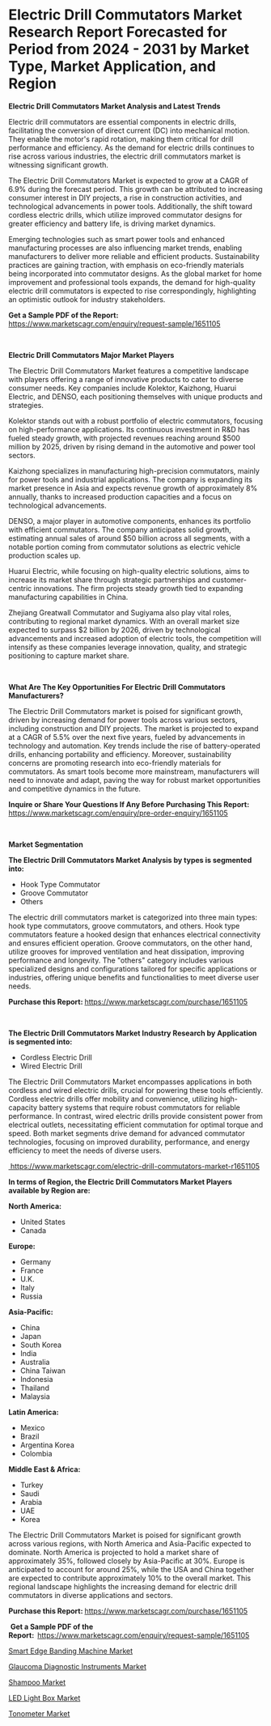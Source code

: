 <p><h1>Electric Drill Commutators Market Research Report Forecasted for Period from 2024 -  2031 by Market Type, Market Application, and Region</h1></p><p><strong>Electric Drill Commutators Market Analysis and Latest Trends</strong></p>
<p><p>Electric drill commutators are essential components in electric drills, facilitating the conversion of direct current (DC) into mechanical motion. They enable the motor's rapid rotation, making them critical for drill performance and efficiency. As the demand for electric drills continues to rise across various industries, the electric drill commutators market is witnessing significant growth.</p><p>The Electric Drill Commutators Market is expected to grow at a CAGR of 6.9% during the forecast period. This growth can be attributed to increasing consumer interest in DIY projects, a rise in construction activities, and technological advancements in power tools. Additionally, the shift toward cordless electric drills, which utilize improved commutator designs for greater efficiency and battery life, is driving market dynamics.</p><p>Emerging technologies such as smart power tools and enhanced manufacturing processes are also influencing market trends, enabling manufacturers to deliver more reliable and efficient products. Sustainability practices are gaining traction, with emphasis on eco-friendly materials being incorporated into commutator designs. As the global market for home improvement and professional tools expands, the demand for high-quality electric drill commutators is expected to rise correspondingly, highlighting an optimistic outlook for industry stakeholders.</p></p>
<p><strong>Get a Sample PDF of the Report:&nbsp;</strong> <a href="https://www.marketscagr.com/enquiry/request-sample/1651105?utm_campaign=1171&utm_medium=2&utm_source=Github&utm_content=ia&utm_term=03102024&utm_id=electric-drill-commutators">https://www.marketscagr.com/enquiry/request-sample/1651105</a></p>
<p>&nbsp;</p>
<p><strong>Electric Drill Commutators Major Market Players</strong></p>
<p><p>The Electric Drill Commutators Market features a competitive landscape with players offering a range of innovative products to cater to diverse consumer needs. Key companies include Kolektor, Kaizhong, Huarui Electric, and DENSO, each positioning themselves with unique products and strategies.</p><p>Kolektor stands out with a robust portfolio of electric commutators, focusing on high-performance applications. Its continuous investment in R&D has fueled steady growth, with projected revenues reaching around $500 million by 2025, driven by rising demand in the automotive and power tool sectors.</p><p>Kaizhong specializes in manufacturing high-precision commutators, mainly for power tools and industrial applications. The company is expanding its market presence in Asia and expects revenue growth of approximately 8% annually, thanks to increased production capacities and a focus on technological advancements.</p><p>DENSO, a major player in automotive components, enhances its portfolio with efficient commutators. The company anticipates solid growth, estimating annual sales of around $50 billion across all segments, with a notable portion coming from commutator solutions as electric vehicle production scales up.</p><p>Huarui Electric, while focusing on high-quality electric solutions, aims to increase its market share through strategic partnerships and customer-centric innovations. The firm projects steady growth tied to expanding manufacturing capabilities in China.</p><p>Zhejiang Greatwall Commutator and Sugiyama also play vital roles, contributing to regional market dynamics. With an overall market size expected to surpass $2 billion by 2026, driven by technological advancements and increased adoption of electric tools, the competition will intensify as these companies leverage innovation, quality, and strategic positioning to capture market share.</p></p>
<p>&nbsp;</p>
<p><strong>What Are The Key Opportunities For Electric Drill Commutators Manufacturers?</strong></p>
<p><p>The Electric Drill Commutators market is poised for significant growth, driven by increasing demand for power tools across various sectors, including construction and DIY projects. The market is projected to expand at a CAGR of 5.5% over the next five years, fueled by advancements in technology and automation. Key trends include the rise of battery-operated drills, enhancing portability and efficiency. Moreover, sustainability concerns are promoting research into eco-friendly materials for commutators. As smart tools become more mainstream, manufacturers will need to innovate and adapt, paving the way for robust market opportunities and competitive dynamics in the future.</p></p>
<p><strong>Inquire or Share Your Questions If Any Before Purchasing This Report:</strong> <a href="https://www.marketscagr.com/enquiry/pre-order-enquiry/1651105?utm_campaign=1171&utm_medium=2&utm_source=Github&utm_content=ia&utm_term=03102024&utm_id=electric-drill-commutators">https://www.marketscagr.com/enquiry/pre-order-enquiry/1651105</a></p>
<p>&nbsp;</p>
<p><strong>Market Segmentation</strong></p>
<p><strong>The Electric Drill Commutators Market Analysis by types is segmented into:</strong></p>
<p><ul><li>Hook Type Commutator</li><li>Groove Commutator</li><li>Others</li></ul></p>
<p><p>The electric drill commutators market is categorized into three main types: hook type commutators, groove commutators, and others. Hook type commutators feature a hooked design that enhances electrical connectivity and ensures efficient operation. Groove commutators, on the other hand, utilize grooves for improved ventilation and heat dissipation, improving performance and longevity. The "others" category includes various specialized designs and configurations tailored for specific applications or industries, offering unique benefits and functionalities to meet diverse user needs.</p></p>
<p><strong>Purchase this Report:&nbsp;</strong><a href="https://www.marketscagr.com/purchase/1651105?utm_campaign=1171&utm_medium=2&utm_source=Github&utm_content=ia&utm_term=03102024&utm_id=electric-drill-commutators">https://www.marketscagr.com/purchase/1651105</a></p>
<p>&nbsp;</p>
<p><strong>The Electric Drill Commutators Market Industry Research by Application is segmented into:</strong></p>
<p><ul><li>Cordless Electric Drill</li><li>Wired Electric Drill</li></ul></p>
<p><p>The Electric Drill Commutators Market encompasses applications in both cordless and wired electric drills, crucial for powering these tools efficiently. Cordless electric drills offer mobility and convenience, utilizing high-capacity battery systems that require robust commutators for reliable performance. In contrast, wired electric drills provide consistent power from electrical outlets, necessitating efficient commutation for optimal torque and speed. Both market segments drive demand for advanced commutator technologies, focusing on improved durability, performance, and energy efficiency to meet the needs of diverse users.</p></p>
<p><a href="https://www.marketscagr.com/electric-drill-commutators-market-r1651105?utm_campaign=1171&utm_medium=2&utm_source=Github&utm_content=ia&utm_term=03102024&utm_id=electric-drill-commutators">&nbsp;https://www.marketscagr.com/electric-drill-commutators-market-r1651105</a></p>
<p><strong>In terms of Region, the Electric Drill Commutators Market Players available by Region are:</strong></p>
<p>
    <p> <strong> North America: </strong>
        <ul>
            <li>United States</li>
            <li>Canada</li>
        </ul>
        </p> 
    <p> <strong> Europe: </strong>
        <ul>
            <li>Germany</li>
            <li>France</li>
            <li>U.K.</li>
            <li>Italy</li>
            <li>Russia</li>
        </ul>
        </p> 
    <p> <strong> Asia-Pacific: </strong>
        <ul>
            <li>China</li>
            <li>Japan</li>
            <li>South Korea</li>
            <li>India</li>
            <li>Australia</li>
            <li>China Taiwan</li>
            <li>Indonesia</li>
            <li>Thailand</li>
            <li>Malaysia</li>
        </ul>
        </p> 
    <p> <strong> Latin America: </strong>
        <ul>
            <li>Mexico</li>
            <li>Brazil</li>
            <li>Argentina Korea</li>
            <li>Colombia</li>
        </ul>
        </p> 
    <p> <strong> Middle East & Africa: </strong>
        <ul>
            <li>Turkey</li>
            <li>Saudi</li>
            <li>Arabia</li>
            <li>UAE</li>
            <li>Korea</li>
        </ul>
    </p>
    </p>
<p><p>The Electric Drill Commutators Market is poised for significant growth across various regions, with North America and Asia-Pacific expected to dominate. North America is projected to hold a market share of approximately 35%, followed closely by Asia-Pacific at 30%. Europe is anticipated to account for around 25%, while the USA and China together are expected to contribute approximately 10% to the overall market. This regional landscape highlights the increasing demand for electric drill commutators in diverse applications and sectors.</p></p>
<p><strong>Purchase this Report: </strong><a href="https://www.marketscagr.com/purchase/1651105?utm_campaign=1171&utm_medium=2&utm_source=Github&utm_content=ia&utm_term=03102024&utm_id=electric-drill-commutators">https://www.marketscagr.com/purchase/1651105</a></p>
<p>&nbsp;<strong>Get a Sample PDF of the Report:&nbsp;&nbsp;</strong><a href="https://www.marketscagr.com/enquiry/request-sample/1651105?utm_campaign=1171&utm_medium=2&utm_source=Github&utm_content=ia&utm_term=03102024&utm_id=electric-drill-commutators">https://www.marketscagr.com/enquiry/request-sample/1651105</a></p>
<p><strong></strong></p>
<p><p><a href="https://issuu.com/reportprime-2/docs/smart-edge-banding-machine-market-s_0d8753d2e5ce9b?utm_campaign=1171&utm_medium=2&utm_source=Github&utm_content=ia&utm_term=03102024&utm_id=electric-drill-commutators">Smart Edge Banding Machine Market</a></p><p><a href="https://github.com/luckyshygirl/Market-Research-Report-List-6/blob/main/glaucoma-diagnostic-instruments-market.md?utm_campaign=1171&utm_medium=2&utm_source=Github&utm_content=ia&utm_term=03102024&utm_id=electric-drill-commutators">Glaucoma Diagnostic Instruments Market</a></p><p><a href="https://www.linkedin.com/pulse/shampoo-market-size-share-growth-analysis-type-application-exvve?utm_campaign=1171&utm_medium=2&utm_source=Github&utm_content=ia&utm_term=03102024&utm_id=electric-drill-commutators">Shampoo Market</a></p><p><a href="https://issuu.com/reportprime-2/docs/led-light-box-market-size-2030.pptx_fb1076a59f374b?utm_campaign=1171&utm_medium=2&utm_source=Github&utm_content=ia&utm_term=03102024&utm_id=electric-drill-commutators">LED Light Box Market</a></p><p><a href="https://www.linkedin.com/pulse/tonometer-market-insights-products-regional-analysis-forecasted-no7le?trackingId=aYR8FuF4ToWQ9d2yxKJo3Q%3D%3D&utm_campaign=1171&utm_medium=2&utm_source=Github&utm_content=ia&utm_term=03102024&utm_id=electric-drill-commutators">Tonometer Market</a></p></p>